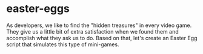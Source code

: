 # easter-eggs
As developers, we like to find the "hidden treasures" in every video game. They give us a little bit of extra satisfaction when we found them and accomplish what they ask us to do. Based on that, let's create an Easter Egg script that simulates this type of mini-games.  
